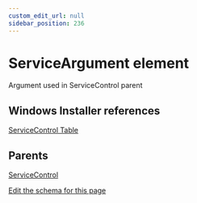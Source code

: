 ```yaml
---
custom_edit_url: null
sidebar_position: 236
---
```

# ServiceArgument element
Argument used in ServiceControl parent

## Windows Installer references
[ServiceControl Table](https://docs.microsoft.com/en-us/windows/win32/msi/servicecontrol-table)

## Parents
[ServiceControl](servicecontrol.md)

[Edit the schema for this page](https://github.com/wixtoolset/web/blob/master/src/xsd4/wix.xsd)